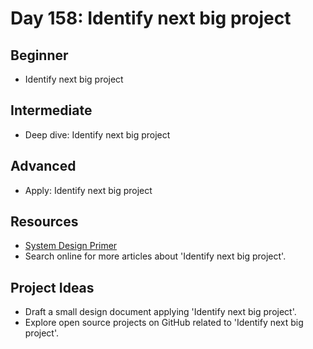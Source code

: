 # Day 158: Identify next big project

## Beginner
- Identify next big project

## Intermediate
- Deep dive: Identify next big project

## Advanced
- Apply: Identify next big project

## Resources
- [System Design Primer](https://github.com/donnemartin/system-design-primer/search?q=Identify+next+big+project)
- Search online for more articles about 'Identify next big project'.

## Project Ideas
- Draft a small design document applying 'Identify next big project'.
- Explore open source projects on GitHub related to 'Identify next big project'.
